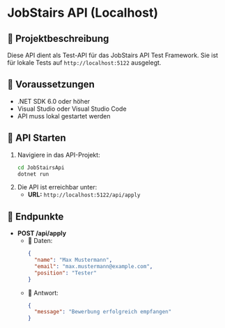 # JobStairs API (Localhost)

## 🚀 Projektbeschreibung
Diese API dient als Test-API für das JobStairs API Test Framework. Sie ist für lokale Tests auf `http://localhost:5122` ausgelegt.

## 📌 Voraussetzungen
- .NET SDK 6.0 oder höher
- Visual Studio oder Visual Studio Code
- API muss lokal gestartet werden

## 🚀 API Starten
1. Navigiere in das API-Projekt:
   ```bash
   cd JobStairsApi
   dotnet run
   ```
2. Die API ist erreichbar unter:
   - **URL:** `http://localhost:5122/api/apply`

## 📌 Endpunkte
- **POST /api/apply**
  - 📌 Daten:
    ```json
    {
      "name": "Max Mustermann",
      "email": "max.mustermann@example.com",
      "position": "Tester"
    }
    ```
  - 📌 Antwort:
    ```json
    {
      "message": "Bewerbung erfolgreich empfangen"
    }
    ```